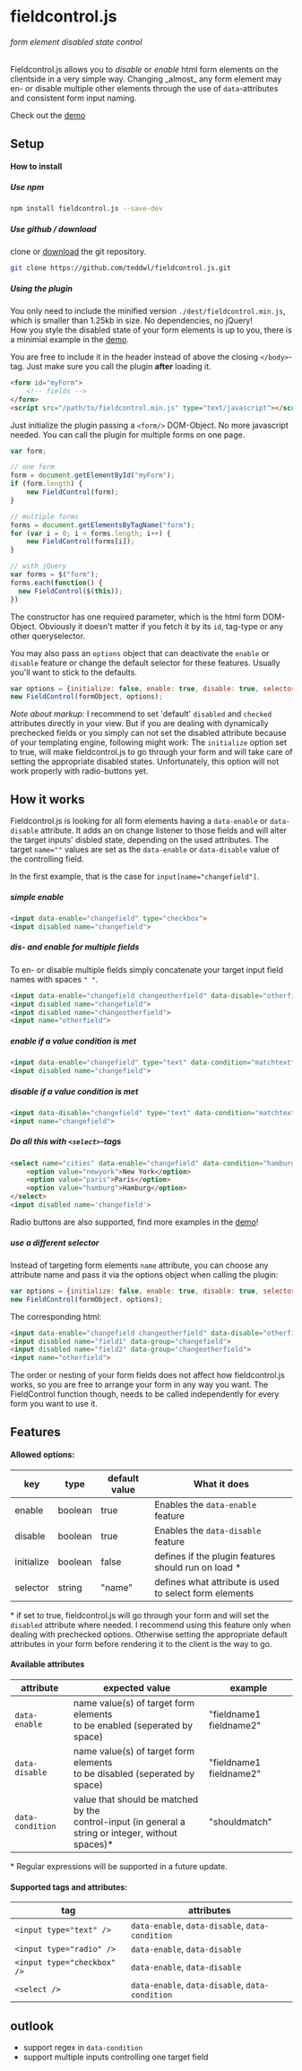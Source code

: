 # fieldcontrol.js
###### form element disabled state control

Fieldcontrol.js allows you to _disable_ or _enable_ html form elements on the clientside in a very simple way.
Changing _almost\_ any form element may en- or disable multiple other elements through the use of `data`-attributes and consistent form input naming.

Check out the [demo](http://fieldcontrol.metheo.io/)

## Setup

#### How to install

##### Use npm

````bash
npm install fieldcontrol.js --save-dev
````
##### Use github / download
clone or [download](https://github.com/teddwl/fieldcontrol.js) the git repository.

````bash
git clone https://github.com/teddwl/fieldcontrol.js.git
````

##### Using the plugin


You only need to include the minified version `./dest/fieldcontrol.min.js`, which is smaller than 1.25kb in size. No dependencies, no jQuery!<br/>
How you style the disabled state of your form elements is up to you, there is a minimial example in the [demo](http://fieldcontrol.metheo.io/).

You are free to include it in the header instead of above the closing `</body>`-tag. Just make sure you call the plugin **after** loading it.

````html
<form id="myForm">
    <!-- fields -->
</form>
<script src="/path/to/fieldcontrol.min.js" type="text/javascript"></script> 
````

Just initialize the plugin passing a `<form/>` DOM-Object. No more javascript needed. You can call the plugin for multiple forms on one page.

````javascript
var form;

// one form
form = document.getElementById("myForm");
if (form.length) {
    new FieldControl(form);
}

// multiple forms
forms = document.getElementsByTagName("form");
for (var i = 0; i < forms.length; i++) {    
    new FieldControl(forms[i]);
}

// with jQuery
var forms = $("form"); 
forms.each(function() {
  new FieldControl($(this));
})
````

The constructor has one required parameter, which is the html form DOM-Object. Obviously it doesn't matter if you fetch it by its `id`, tag-type or any other queryselector.

You may also pass an `options` object that can deactivate the `enable` or `disable` feature or change the default selector for these features. Usually you'll want to stick to the defaults. 

````javascript
var options = {initialize: false, enable: true, disable: true, selector: 'name'};
new FieldControl(formObject, options);
````

_Note about markup:_
I recommend to set 'default' `disabled` and `checked` attributes directly in your view. But if you are dealing with dynamically prechecked fields or you simply can not set the disabled attribute because of your templating engine, following might work: The `initialize` option set to true, will make fieldcontrol.js to go through your form and will take care of setting the appropriate disabled states. Unfortunately, this option will not work properly with radio-buttons yet.

## How it works

Fieldcontrol.js is looking for all form elements having a `data-enable` or `data-disable` attribute. It adds an on change listener to those fields and will alter the target inputs' disbled state, depending on the used attributes. The target `name=""` values are set as the `data-enable` or `data-disable` value of the controlling field.

In the first example, that is the case for `input[name="changefield"]`. 

##### simple enable
````html
<input data-enable="changefield" type="checkbox">
<input disabled name="changefield">
````

##### dis- and enable for multiple fields
To en- or disable multiple fields simply concatenate your target input field names with spaces `" "`. 

````html
<input data-enable="changefield changeotherfield" data-disable="otherfield" type="checkbox">
<input disabled name="changefield">
<input disabled name="changeotherfield">
<input name="otherfield">
````
##### enable if a value condition is met

````html
<input data-enable="changefield" type="text" data-condition="matchtext">
<input disabled name="changefield">
````
##### disable if a value condition is met

````html
<input data-disable="changefield" type="text" data-condition="matchtext">
<input name="changefield">
````
##### Do all this with `<select>`-tags

````html
<select name="cities" data-enable="changefield" data-condition="hamburg">
    <option value="newyork">New York</option>
    <option value="paris">Paris</option>
    <option value="hamburg">Hamburg</option>
</select>
<input disabled name='changefield'>
````
Radio buttons are also supported, find more examples in the [demo](http://fieldcontrol.metheo.io/)!
##### use a different selector

Instead of targeting form elements `name` attribute, you can choose any attribute name and pass it via the options object when calling the plugin: 

````javascript
var options = {initialize: false, enable: true, disable: true, selector: 'data-group'};
new FieldControl(formObject, options);
````

The corresponding html:

````html
<input data-enable="changefield changeotherfield" data-disable="otherfield" type="checkbox">
<input disabled name="field1" data-group="changefield">
<input disabled name="field2" data-group="changeotherfield">
<input name="otherfield">
````

The order or nesting of your form fields does not affect how fieldcontrol.js works, so you are free to arrange your form in any way you want.
The FieldControl function though, needs to be called independently for every form you want to use it.

## Features


#### Allowed options:

|  key       | type     |  default value       | What it does                       |
|------------|---------|-----------------------|------------------------------------|
| enable     | boolean | true                  | Enables the `data-enable` feature  |
| disable    | boolean | true                  | Enables the `data-disable` feature |
| initialize | boolean | false                 | defines if the plugin features should run on load * |
| selector   | string  | "name"                | defines what attribute is used to select form elements |


\* if set to true, fieldcontrol.js will go through your form and will set the `disabled` attribute where needed. I recommend using this feature only when dealing with prechecked options. Otherwise setting the appropriate default attributes in your form before rendering it to the client is the way to go.


#### Available attributes

|  attribute       |  expected value                                                           | example |
|------------------|---------------------------------------------------------------------------|---------|
| `data-enable`    | name value(s) of target form elements<br/> to be enabled (seperated by space)  | "fieldname1 fieldname2" |
| `data-disable`   | name value(s) of target form elements<br/> to be disabled (seperated by space) | "fieldname1 fieldname2" |
| `data-condition` | value that should be matched by the<br/> control-input (in general a string or integer, without spaces)* | "shouldmatch" |

\* Regular expressions will be supported in a future update. 


#### Supported tags and attributes:

|  tag                         | attributes                                       |
|------------------------------|--------------------------------------------------|
| `<input type="text" />`      | `data-enable`, `data-disable`, `data-condition`  |
| `<input type="radio" />`     | `data-enable`, `data-disable`                    |
| `<input type="checkbox" />`  | `data-enable`, `data-disable`                    |
| `<select />`                 | `data-enable`, `data-disable`, `data-condition`  |

## outlook

* support regex in `data-condition`
* support multiple inputs controlling one target field
